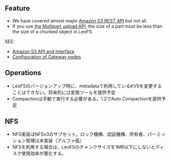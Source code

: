 ## Feature
 - We have covered almost major [Amazon S3 REST API](http://docs.aws.amazon.com/AmazonS3/latest/API/APIRest.html) but not all.
 - If you use [the Multipart upload API](http://docs.aws.amazon.com/AmazonS3/latest/dev/mpuoverview.html), the size of a part must be less than the size of a chunked object in LeoFS.

SEE:
* [Amazon S3 API and Interface](http://leo-project.net/leofs/docs/s3_api.html)
* [Configuration of Gateway nodes](http://leo-project.net/leofs/docs/configuration_3.html)

## Operations
 - LeoFSのバージョンアップ時に、metadataで利用しているKVSを変更することはできない。将来的には変換ツールを提供予定
 - Compactionは手動で実行する必要がある。1.2でAuto Compactionを提供予定

## NFS

 - NFS実装はNFSv3のサブセット。ロック機構、認証機構、所有者、パーミッション管理は未実装（アルファ版）
 - NFSを利用する場合は、LeoFSのチャンクサイズを1MB以下にしないとディスク使用効率が悪化する。
